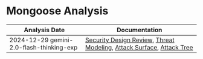 # Mongoose Analysis
| Analysis Date | Documentation |
|---------------|---------------|
| 2024-12-29 gemini-2.0-flash-thinking-exp | [Security Design Review](cesanta/mongoose/2024-12-29-gemini-2.0-flash-thinking-exp/sec-design.md), [Threat Modeling](cesanta/mongoose/2024-12-29-gemini-2.0-flash-thinking-exp/threat-modeling.md), [Attack Surface](cesanta/mongoose/2024-12-29-gemini-2.0-flash-thinking-exp/attack-surface.md), [Attack Tree](cesanta/mongoose/2024-12-29-gemini-2.0-flash-thinking-exp/attack-tree.md) |